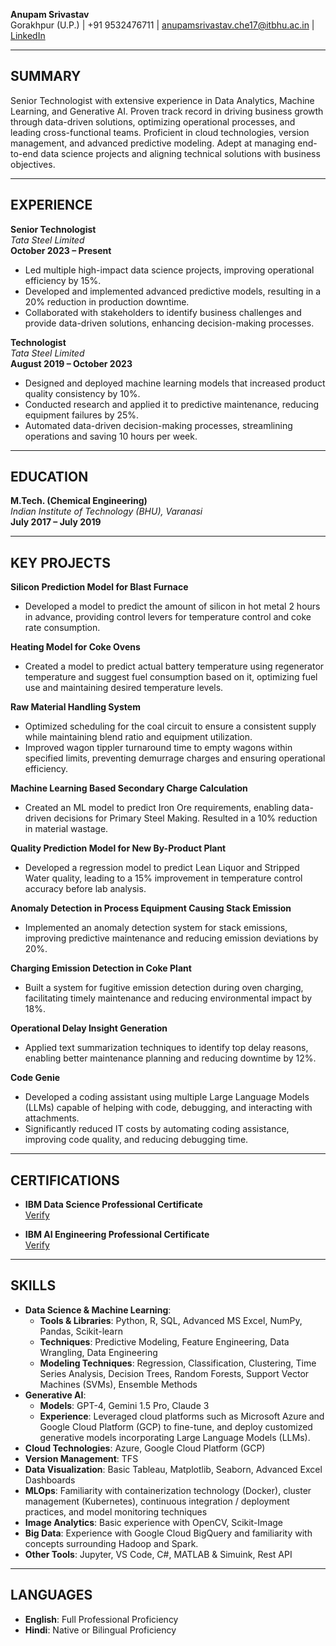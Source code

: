 **Anupam Srivastav**  
Gorakhpur (U.P.) | +91 9532476711 | anupamsrivastav.che17@itbhu.ac.in | [LinkedIn](https://www.linkedin.com/in/anupam-srivastav-95010854)
 
---
 
## SUMMARY
 
Senior Technologist with extensive experience in Data Analytics, Machine Learning, and Generative AI. Proven track record in driving business growth through data-driven solutions, optimizing operational processes, and leading cross-functional teams. Proficient in cloud technologies, version management, and advanced predictive modeling. Adept at managing end-to-end data science projects and aligning technical solutions with business objectives.
 
---
 
## EXPERIENCE
 
**Senior Technologist**  
*Tata Steel Limited*  
**October 2023 – Present**  
- Led multiple high-impact data science projects, improving operational efficiency by 15%.
- Developed and implemented advanced predictive models, resulting in a 20% reduction in production downtime.
- Collaborated with stakeholders to identify business challenges and provide data-driven solutions, enhancing decision-making processes.
 
**Technologist**  
*Tata Steel Limited*  
**August 2019 – October 2023**  
- Designed and deployed machine learning models that increased product quality consistency by 10%.
- Conducted research and applied it to predictive maintenance, reducing equipment failures by 25%.
- Automated data-driven decision-making processes, streamlining operations and saving 10 hours per week.
 
---
 
## EDUCATION
 
**M.Tech. (Chemical Engineering)**  
*Indian Institute of Technology (BHU), Varanasi*  
**July 2017 – July 2019**
 
---
 
## KEY PROJECTS
 
**Silicon Prediction Model for Blast Furnace**  
- Developed a model to predict the amount of silicon in hot metal 2 hours in advance, providing control levers for temperature control and coke rate consumption.
 
**Heating Model for Coke Ovens**  
- Created a model to predict actual battery temperature using regenerator temperature and suggest fuel consumption based on it, optimizing fuel use and maintaining desired temperature levels.
 
**Raw Material Handling System**  
- Optimized scheduling for the coal circuit to ensure a consistent supply while maintaining blend ratio and equipment utilization.
- Improved wagon tippler turnaround time to empty wagons within specified limits, preventing demurrage charges and ensuring operational efficiency.
 
**Machine Learning Based Secondary Charge Calculation**  
- Created an ML model to predict Iron Ore requirements, enabling data-driven decisions for Primary Steel Making. Resulted in a 10% reduction in material wastage.
 
**Quality Prediction Model for New By-Product Plant**  
- Developed a regression model to predict Lean Liquor and Stripped Water quality, leading to a 15% improvement in temperature control accuracy before lab analysis.
 
**Anomaly Detection in Process Equipment Causing Stack Emission**  
- Implemented an anomaly detection system for stack emissions, improving predictive maintenance and reducing emission deviations by 20%.
 
**Charging Emission Detection in Coke Plant**  
- Built a system for fugitive emission detection during oven charging, facilitating timely maintenance and reducing environmental impact by 18%.
 
**Operational Delay Insight Generation**  
- Applied text summarization techniques to identify top delay reasons, enabling better maintenance planning and reducing downtime by 12%.
 
**Code Genie**  
- Developed a coding assistant using multiple Large Language Models (LLMs) capable of helping with code, debugging, and interacting with attachments.
- Significantly reduced IT costs by automating coding assistance, improving code quality, and reducing debugging time.
 
---
 
## CERTIFICATIONS
 
- **IBM Data Science Professional Certificate**  
[Verify](https://coursera.org/verify/professional-cert/LAN7SWDL5CPP)
  
- **IBM AI Engineering Professional Certificate**  
[Verify](https://www.credly.com/badges/f8a7c3f6-c5d2-4dbe-8928-2dfe19b3f5f0/public_url)
 
---
 
## SKILLS
 
- **Data Science & Machine Learning**:  
  - **Tools & Libraries**: Python, R, SQL, Advanced MS Excel, NumPy, Pandas, Scikit-learn  
  - **Techniques**: Predictive Modeling, Feature Engineering, Data Wrangling, Data Engineering  
  - **Modeling Techniques**: Regression, Classification, Clustering, Time Series Analysis, Decision Trees, Random Forests, Support Vector Machines (SVMs), Ensemble Methods
- **Generative AI**:  
  - **Models**: GPT-4, Gemini 1.5 Pro, Claude 3  
  - **Experience**: Leveraged cloud platforms such as Microsoft Azure and Google Cloud Platform (GCP) to fine-tune, and deploy customized generative models incorporating Large Language Models (LLMs).    
- **Cloud Technologies**: Azure, Google Cloud Platform (GCP)  
- **Version Management**: TFS  
- **Data Visualization**: Basic Tableau, Matplotlib, Seaborn, Advanced Excel Dashboards  
- **MLOps**: Familiarity with containerization technology (Docker), cluster management (Kubernetes), continuous integration / deployment practices, and model monitoring techniques   
- **Image Analytics**: Basic experience with OpenCV, Scikit-Image  
- **Big Data**: Experience with Google Cloud BigQuery and familiarity with concepts surrounding Hadoop and Spark.  
- **Other Tools**: Jupyter, VS Code, C#, MATLAB & Simuink, Rest API
 
---
 
## LANGUAGES
 
- **English**: Full Professional Proficiency  
- **Hindi**: Native or Bilingual Proficiency
